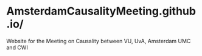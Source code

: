 # AmsterdamCausalityMeeting.github.io/
Website for the Meeting on Causality between VU, UvA, Amsterdam UMC and CWI
